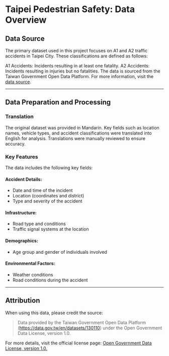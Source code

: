# Taipei Pedestrian Safety: Data Overview
## Data Source
The primary dataset used in this project focuses on A1 and A2 traffic accidents in Taipei City. These classifications are defined as follows:

A1 Accidents: Incidents resulting in at least one fatality.
A2 Accidents: Incidents resulting in injuries but no fatalities.
The data is sourced from the Taiwan Government Open Data Platform. For more information, visit the [data source](https://data.gov.tw/en/datasets/130110).

---

## Data Preparation and Processing
### Translation
The original dataset was provided in Mandarin.
Key fields such as location names, vehicle types, and accident classifications were translated into English for analysis.
Translations were manually reviewed to ensure accuracy.

### Key Features
The data includes the following key fields:

#### Accident Details:
- Date and time of the incident
- Location (coordinates and district)
- Type and severity of the accident
#### Infrastructure:
- Road type and conditions
- Traffic signal systems at the location
#### Demographics:
- Age group and gender of individuals involved
#### Environmental Factors:
- Weather conditions
- Road conditions during the accident

---

## Attribution
When using this data, please credit the source:

> Data provided by the Taiwan Government Open Data Platform (https://data.gov.tw/en/datasets/130110) under the Open Government Data License, version 1.0.

For more details, visit the official license page: [Open Government Data License, version 1.0.](https://data.gov.tw/en/licenses)

